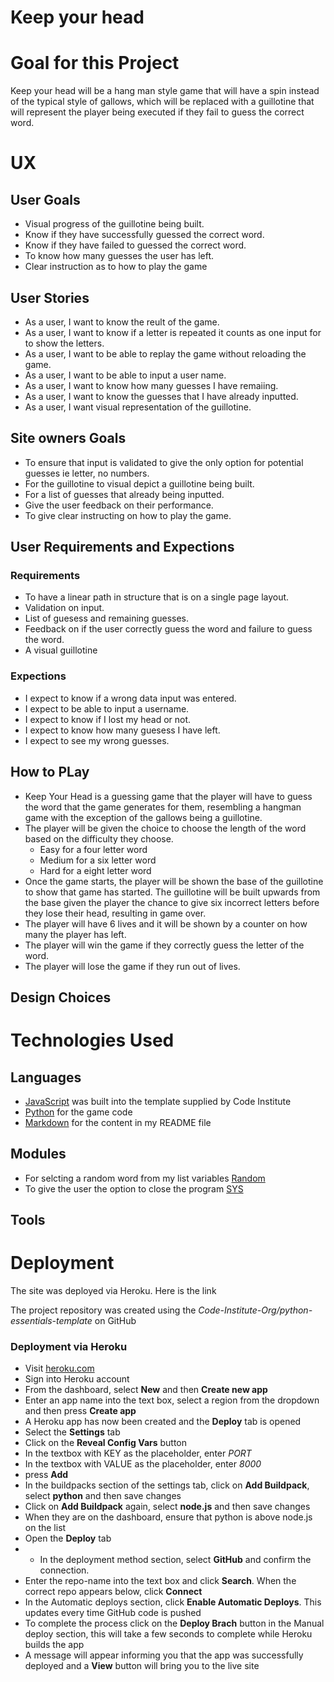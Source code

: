 # Keep your head

# Goal for  this Project
Keep your head will be a hang man style game that will have a spin instead of the typical style of gallows, which will be replaced with a guillotine that will represent the player being executed if they fail to guess the correct word.

# UX

## User Goals
* Visual progress of the guillotine being built.
* Know if they have successfully guessed the correct word.
* Know if they have failed to guessed the correct word.
* To know how many guesses the user has left.
* Clear instruction as to how to play the game

## User Stories
* As a user, I want to know the reult of the game.
* As a user, I want to know if a letter is repeated it counts as one input for to show the letters.
* As a user, I want to be able to replay the game without reloading the game.
* As a user, I want to be able to input a user name.
* As a user, I want to know how many guesses I have remaiing.
* As a user, I want to know the guesses that I have already inputted.
* As a user, I want visual representation of the guillotine.

## Site owners Goals
* To ensure that input is validated to give the only option for potential guesses ie letter, no numbers.
* For the guillotine to visual depict a guillotine being built.
* For a list of guesses that already being inputted.
* Give the user feedback on their performance.
* To give clear instructing on how to play the game.

## User Requirements and Expections

### Requirements
* To have a linear path in structure that is on a single page layout.
* Validation on input.
* List of guesess and remaining guesses.
* Feedback on if the user correctly guess the word and failure to guess the word.
* A visual guillotine

### Expections
* I expect to know if a wrong data input was entered. 
* I expect to be able to input a username.
* I expect to know if I lost my head or not.
* I expect to know how many guesess I have left.
* I expect to see my wrong guesses.

## How to PLay

* Keep Your Head is a guessing game that the player will have to guess the word that the game generates for them, resembling a hangman game with the exception of the gallows being a guillotine.
* The player will be given the choice to choose the length of the word based on the difficulty they choose.
    * Easy for a four letter word
    * Medium for a six letter word
    * Hard for a eight letter word
* Once the game starts, the player will be shown the base of the guillotine to show that game has started. The guillotine will be built upwards from the base given the player the chance to give six incorrect letters before they lose their head, resulting in game over.
* The player will have 6 lives and it will be shown by a counter on how many the player has left.
* The player will win the game if they correctly guess the letter of the word.
* The player will lose the game if they run out of lives. 

## Design Choices

# Technologies Used

## Languages

* [JavaScript](https://en.wikipedia.org/wiki/JavaScript "JS") was built into the template supplied by Code Institute
* [Python](https://en.wikipedia.org/wiki/Python_(programming_language) "Python") for the game code
* [Markdown](https://en.wikipedia.org/wiki/Markdown) for the content in my README file

## Modules

* For selcting a random word from my list variables [Random](https://www.geeksforgeeks.org/python-random-module/)
* To give the user the option to close the program [SYS](https://www.geeksforgeeks.org/python-sys-module/)

## Tools




# Deployment

The site was deployed via Heroku. Here is the link 

The project repository was created using the *Code-Institute-Org/python-essentials-template* on GitHub

### Deployment via Heroku

* Visit [heroku.com](https://www.heroku.com/home "Heroku")
* Sign into Heroku account
* From the dashboard, select **New** and then **Create new app**
* Enter an app name into the text box, select a region from the dropdown and then press **Create app**
* A Heroku app has now been created and the **Deploy** tab is opened
* Select the **Settings** tab
* Click on the **Reveal Config Vars** button
* In the textbox with KEY as the placeholder, enter *PORT*
* In the textbox with VALUE as the placeholder, enter *8000*
* press **Add**
* In the buildpacks section of the settings tab, click on **Add Buildpack**, select **python** and then save changes
* Click on **Add Buildpack** again, select **node.js** and then save changes
* When they are on the dashboard, ensure that python is above node.js on the list
* Open the **Deploy** tab
* * In the deployment method section, select **GitHub** and confirm the connection.
* Enter the repo-name into the text box and click **Search**. When the correct repo appears below, click **Connect**
* In the Automatic deploys section, click **Enable Automatic Deploys**. This updates every time GitHub code is pushed
* To complete the process click on the **Deploy Brach** button in the Manual deploy section, this will take a few seconds to complete while Heroku builds the app
* A message will appear informing you that the app was successfully deployed and a **View** button will bring you to the live site
